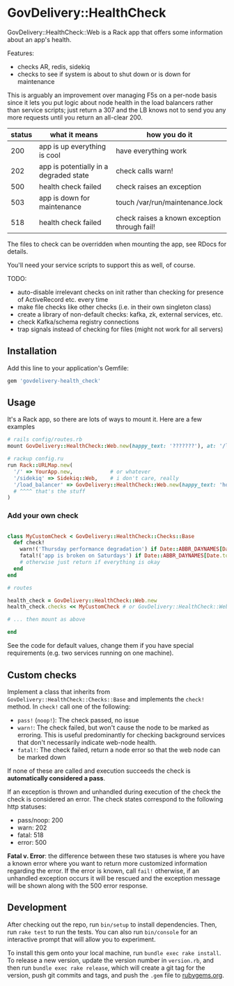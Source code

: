 # GovDelivery::HealthCheck

GovDelivery::HealthCheck::Web is a Rack app that offers some information about an app's health.

Features:
* checks AR, redis, sidekiq
* checks to see if system is about to shut down or is down for maintenance

This is arguably an improvement over managing F5s on a per-node basis since it lets you put logic
about node health in the load balancers rather than service scripts; just return a 307 and the LB
knows not to send you any more requests until you return an all-clear 200.

| status | what it means                | how you do it                                |
| ------ | ---------------------------- | ---------------------------------------------|
|  200   | app is up everything is cool | have everything work                         |
|  202   | app is potentially in a degraded state  | check calls warn!                 |
|  500   | health check failed          | check raises an exception                    |
|  503   | app is down for maintenance  | touch /var/run/maintenance.lock              |
|  518   | health check failed          | check raises a known exception through fail! |

The files to check can be overridden when mounting the app, see RDocs for details.

You'll need your service scripts to support this as well, of course.

TODO:
* auto-disable irrelevant checks on init rather than checking for presence of ActiveRecord etc. every time
* make file checks like other checks (i.e. in their own singleton class)
* create a library of non-default checks: kafka, zk, external services, etc.
* check Kafka/schema registry connections
* trap signals instead of checking for files (might not work for all servers)

## Installation

Add this line to your application's Gemfile:

```ruby
gem 'govdelivery-health_check'
```

## Usage

It's a Rack app, so there are lots of ways to mount it. Here are a few examples

```ruby
# rails config/routes.rb
mount GovDelivery::HealthCheck::Web.new(happy_text: '???????'), at: '/load_balancer'

# rackup config.ru
run Rack::URLMap.new(
  '/' => YourApp.new,            # or whatever
  '/sidekiq' => Sidekiq::Web,    # i don't care, really
  '/load_balancer' => GovDelivery::HealthCheck::Web.new(happy_text: 'how will i know if he really loves me')
  # ^^^^ that's the stuff  
)
```

### Add your own check

```ruby

class MyCustomCheck < GovDelivery::HealthCheck::Checks::Base
  def check!
    warn!('Thursday performance degradation') if Date::ABBR_DAYNAMES[Date.today.wday] == 'Thu'
    fatal!('app is broken on Saturdays') if Date::ABBR_DAYNAMES[Date.today.wday] == 'Sat'
    # otherwise just return if everything is okay
  end
end

# routes

health_check = GovDelivery::HealthCheck::Web.new
health_check.checks << MyCustomCheck # or GovDelivery::HealthCheck::Web.checks << MyCustomCheck to make this check run for every instance

# ... then mount as above

end

```

See the code for default values, change them if you have special requirements
(e.g. two services running on one machine).

## Custom checks

Implement a class that inherits from `GovDelivery::HealthCheck::Checks::Base` and implements the `check!` method. In `check!` call one of the following:

- `pass!` (`noop!`): The check passed, no issue
- `warn!`:         The check failed, but won't cause the node to be marked as erroring. This is useful predominantly for checking background services that don't necessarily indicate web-node health.
- `fatal!`:        The check failed, return a node error so that the web node can be marked down

If none of these are called and execution succeeds the check is **automatically considered a pass**.

If an exception is thrown and unhandled during execution of the check the check is considered an error. The check states correspond to the following http statuses:

- pass/noop: 200
- warn: 202
- fatal: 518
- error: 500

**Fatal v. Error**: the difference between these two statuses is where you have a known error where you want to return more customized information regarding the error. If the error is known, call `fail!` otherwise, if an unhandled exception occurs it will be rescued and the exception message will be shown along with the 500 error response.

## Development

After checking out the repo, run `bin/setup` to install dependencies. Then, run `rake test` to run the tests. You can also run `bin/console` for an interactive prompt that will allow you to experiment.

To install this gem onto your local machine, run `bundle exec rake install`. To release a new version, update the version number in `version.rb`, and then run `bundle exec rake release`, which will create a git tag for the version, push git commits and tags, and push the `.gem` file to [rubygems.org](https://rubygems.org).
